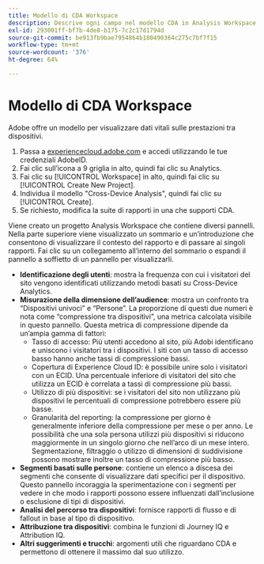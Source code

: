 ```yaml
---
title: Modello di CDA Workspace
description: Descrive ogni campo nel modello CDA in Analysis Workspace.
exl-id: 293001ff-bf7b-4de8-b175-7c2c17d1794d
source-git-commit: be913fb9bae7954864b180490364c275c7bf7f15
workflow-type: tm+mt
source-wordcount: '376'
ht-degree: 64%

---
```


# Modello di CDA Workspace

Adobe offre un modello per visualizzare dati vitali sulle prestazioni tra dispositivi.

1. Passa a [experiencecloud.adobe.com](https://experiencecloud.adobe.com) e accedi utilizzando le tue credenziali AdobeID.
1. Fai clic sull’icona a 9 griglia in alto, quindi fai clic su Analytics.
1. Fai clic su [!UICONTROL Workspace] in alto, quindi fai clic su [!UICONTROL Create New Project].
1. Individua il modello &quot;Cross-Device Analysis&quot;, quindi fai clic su [!UICONTROL Create].
1. Se richiesto, modifica la suite di rapporti in una che supporti CDA.

Viene creato un progetto Analysis Workspace che contiene diversi pannelli. Nella parte superiore viene visualizzato un sommario e un’introduzione che consentono di visualizzare il contesto del rapporto e di passare ai singoli rapporti. Fai clic su un collegamento all’interno del sommario o espandi il pannello a soffietto di un pannello per visualizzarli.

<!--The content below is mirrored in /help/analyze/analysis-workspace/build-workspace-project/starter-projects.md-->

* **Identificazione degli utenti**: mostra la frequenza con cui i visitatori del sito vengono identificati utilizzando metodi basati su Cross-Device Analytics.
* **Misurazione della dimensione dell’audience**: mostra un confronto tra “Dispositivi univoci” e “Persone”. La proporzione di questi due numeri è nota come “compressione tra dispositivi”, una metrica calcolata visibile in questo pannello. Questa metrica di compressione dipende da un’ampia gamma di fattori:
   * Tasso di accesso: Più utenti accedono al sito, più Adobi identificano e uniscono i visitatori tra i dispositivi. I siti con un tasso di accesso basso hanno anche tassi di compressione bassi.
   * Copertura di Experience Cloud ID: è possibile unire solo i visitatori con un ECID. Una percentuale inferiore di visitatori del sito che utilizza un ECID è correlata a tassi di compressione più bassi.
   * Utilizzo di più dispositivi: se i visitatori del sito non utilizzano più dispositivi le percentuali di compressione potrebbero essere più basse.
   * Granularità del reporting: la compressione per giorno è generalmente inferiore della compressione per mese o per anno. Le possibilità che una sola persona utilizzi più dispositivi si riducono maggiormente in un singolo giorno che nell’arco di un mese intero. Segmentazione, filtraggio o utilizzo di dimensioni di suddivisione possono mostrare inoltre un tasso di compressione più basso.
* **Segmenti basati sulle persone**: contiene un elenco a discesa dei segmenti che consente di visualizzare dati specifici per il dispositivo. Questo pannello incoraggia la sperimentazione con i segmenti per vedere in che modo i rapporti possono essere influenzati dall’inclusione o esclusione di tipi di dispositivi.
* **Analisi del percorso tra dispositivi**: fornisce rapporti di flusso e di fallout in base al tipo di dispositivo.
* **Attribuzione tra dispositivi**: combina le funzioni di Journey IQ e Attribution IQ.
* **Altri suggerimenti e trucchi**: argomenti utili che riguardano CDA e permettono di ottenere il massimo dal suo utilizzo.
